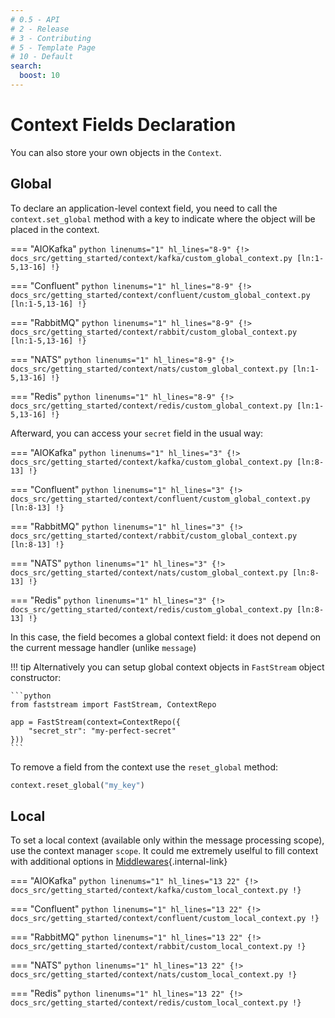 ```yaml
---
# 0.5 - API
# 2 - Release
# 3 - Contributing
# 5 - Template Page
# 10 - Default
search:
  boost: 10
---
```


# Context Fields Declaration

You can also store your own objects in the `Context`.

## Global

To declare an application-level context field, you need to call the `context.set_global` method with a key to indicate where the object will be placed in the context.

=== "AIOKafka"
    ```python linenums="1" hl_lines="8-9"
    {!> docs_src/getting_started/context/kafka/custom_global_context.py [ln:1-5,13-16] !}
    ```

=== "Confluent"
    ```python linenums="1" hl_lines="8-9"
    {!> docs_src/getting_started/context/confluent/custom_global_context.py [ln:1-5,13-16] !}
    ```

=== "RabbitMQ"
    ```python linenums="1" hl_lines="8-9"
    {!> docs_src/getting_started/context/rabbit/custom_global_context.py [ln:1-5,13-16] !}
    ```

=== "NATS"
    ```python linenums="1" hl_lines="8-9"
    {!> docs_src/getting_started/context/nats/custom_global_context.py [ln:1-5,13-16] !}
    ```

=== "Redis"
    ```python linenums="1" hl_lines="8-9"
    {!> docs_src/getting_started/context/redis/custom_global_context.py [ln:1-5,13-16] !}
    ```

Afterward, you can access your `secret` field in the usual way:

=== "AIOKafka"
    ```python linenums="1" hl_lines="3"
    {!> docs_src/getting_started/context/kafka/custom_global_context.py [ln:8-13] !}
    ```

=== "Confluent"
    ```python linenums="1" hl_lines="3"
    {!> docs_src/getting_started/context/confluent/custom_global_context.py [ln:8-13] !}
    ```

=== "RabbitMQ"
    ```python linenums="1" hl_lines="3"
    {!> docs_src/getting_started/context/rabbit/custom_global_context.py [ln:8-13] !}
    ```

=== "NATS"
    ```python linenums="1" hl_lines="3"
    {!> docs_src/getting_started/context/nats/custom_global_context.py [ln:8-13] !}
    ```

=== "Redis"
    ```python linenums="1" hl_lines="3"
    {!> docs_src/getting_started/context/redis/custom_global_context.py [ln:8-13] !}
    ```

In this case, the field becomes a global context field: it does not depend on the current message handler (unlike `message`)

!!! tip
    Alternatively you can setup global context objects in `FastStream` object constructor:

    ```python
    from faststream import FastStream, ContextRepo

    app = FastStream(context=ContextRepo({
        "secret_str": "my-perfect-secret"
    }))
    ```

To remove a field from the context use the `reset_global` method:

```python
context.reset_global("my_key")
```

## Local

To set a local context (available only within the message processing scope), use the context manager `scope`. It could me extremely uselful to fill context with additional options in [Middlewares](../middlewares/){.internal-link}

=== "AIOKafka"
    ```python linenums="1" hl_lines="13 22"
    {!> docs_src/getting_started/context/kafka/custom_local_context.py !}
    ```

=== "Confluent"
    ```python linenums="1" hl_lines="13 22"
    {!> docs_src/getting_started/context/confluent/custom_local_context.py !}
    ```

=== "RabbitMQ"
    ```python linenums="1" hl_lines="13 22"
    {!> docs_src/getting_started/context/rabbit/custom_local_context.py !}
    ```

=== "NATS"
    ```python linenums="1" hl_lines="13 22"
    {!> docs_src/getting_started/context/nats/custom_local_context.py !}
    ```

=== "Redis"
    ```python linenums="1" hl_lines="13 22"
    {!> docs_src/getting_started/context/redis/custom_local_context.py !}
    ```
